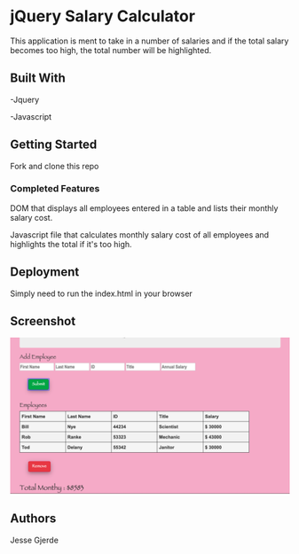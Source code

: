 # jQuery Salary Calculator

This application is ment to take in a number of salaries and if the total salary becomes too high, the total number will be highlighted.

## Built With

-Jquery 

-Javascript

## Getting Started

Fork and clone this repo


### Completed Features

DOM that displays all employees entered in a table and lists their monthly salary cost.

Javascript file that calculates monthly salary cost of all employees and highlights the total if it's too high. 


## Deployment

Simply need to run the index.html in your browser

## Screenshot 
![](images/calculator.png)


## Authors

Jesse Gjerde
